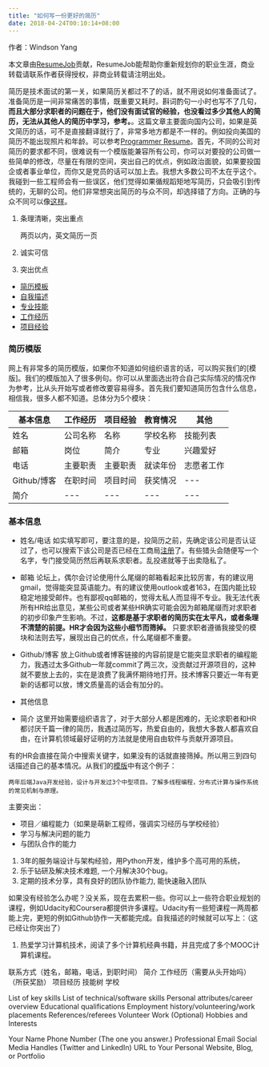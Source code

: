 ```yaml
---
title: "如何写一份更好的简历"
date: 2018-04-24T00:10:14+08:00
---
```


作者：Windson Yang

本文章由[ResumeJob](https://resumejob.github.io/)贡献，ResumeJob能帮助你重新规划你的职业生涯，商业转载请联系作者获得授权，非商业转载请注明出处。

简历是技术面试的第一关，如果简历关都过不了的话，就不用说如何准备面试了。准备简历是一间非常痛苦的事情，既重要又耗时。斟词酌句一小时也写不了几句，**而且大部分求职者的问题在于，他们没有面试官的经验，也没看过多少其他人的简历，无法从其他人的简历中学习，参考。**。这篇文章主要面向国内公司，如果是英文简历的话，可不是直接翻译就行了，非常多地方都是不一样的。例如投向美国的简历不能出现照片和年龄。可以参考[Programmer Resume](https://zety.com/blog/programmer-resume-example)。首先，不同的公司对简历的要求都不同，很难说有一个模版能兼容所有公司，你可以对要投的公司做一些简单的修改，尽量在有限的空间，突出自己的优点，例如政治面貌，如果要投国企或者事业单位，而你又是党员的话可以加上去。我想大多数公司不太在乎这个。我碰到一些工程师会有一些误区，他们觉得如果循规蹈矩地写简历，只会吸引到传统的，无聊的公司。他们非常想突出简历的与众不同，却选择错了方向。正确的与众不同可以像[这样](http://www.businessinsider.com/11-creative-resumes-that-have-gone-viral-2013-2)。

1. 条理清晰，突出重点

    两页以内，英文简历一页

2. 诚实可信

3. 突出优点

- [简历模板](#简历模版)
- [自我描述](#自我描述)
- [专业技能](#专业技能)
- [工作经历](#工作经历)
- [项目经验](#项目经验)

### 简历模版
网上有非常多的简历模版，如果你不知道如何组织语言的话，可以购买我们的[模版]。我们的模版加入了很多例句。你可以从里面选出符合自己实际情况的情况作为参考，比从头开始写或者修改要容易得多。首先我们要知道简历包含什么信息，相信我，很多人都不知道。总体分为5个模块：

| 基本信息 | 工作经历  | 项目经验  | 教育情况 | 其他     |
| -------- |---------  | --------- | -------- | -------- |
| 姓名     | 公司名称  | 名称      | 学校名称 | 技能列表 |
| 邮箱     | 岗位      | 简介      | 专业     | 兴趣爱好 |
| 电话     | 主要职责  | 主要职责  | 就读年份 | 志愿者工作 | 
| Github/博客 | 在职时间 | 项目时间| 获奖情况 | ---      |
| 简介 | --- | --- | ---| --- |



### 基本信息

- 姓名/电话
如实填写即可，要注意的是，投简历之前，先确定该公司是否认证过了，也可以搜索下该公司是否已经在工商局[注册](http://www.gsxt.gov.cn/)了。有些猎头会随便写一个名字，专门接受简历然后再联系求职者。乱投递就等于出卖隐私了。

- 邮箱
论坛上，偶尔会讨论使用什么尾缀的邮箱看起来比较厉害，有的建议用gmail，觉得能突显英语能力。有的建议使用outlook或者163，在国内能比较稳定地接受邮件。也有鄙视qq邮箱的，觉得太私人而显得不专业。我无法代表所有HR给出意见，某些公司或者某些HR确实可能会因为邮箱尾缀而对求职者的初步印象产生影响。不过，**这都是基于求职者的简历实在太平凡，或者条理不清楚的前提。HR才会因为这些小细节而筛掉。** 只要求职者遵循我接受的模块和法则去写，展现出自己的优点，什么尾缀都不重要。

- Github/博客
放上Github或者博客链接的内容前提是它能突显求职者的编程能力，我遇过太多Github一年就commit了两三次，没贡献过开源项目的，这种就不要放上去的，实在是浪费了我满怀期待地打开。技术博客只要近一年有更新的话都可以放，博文质量高的话会有加分的。

- 其他信息

- 简介
这里开始需要组织语言了，对于大部分人都是困难的，无论求职者和HR都讨厌千篇一律的简历，我遇过简历写，热爱自由的，我想大多数人都喜欢自由，在计算机领域最好证明的方法就是使用自由软件与贡献开源项目。

有的HR会直接在简介中搜索关键字，如果没有的话就直接筛掉。所以用三到四句话描述自己的基本情况。从我们的[模版]()中有这个例子：

    两年后端Java开发经验，设计与开发过3个中型项目。了解多线程编程，分布式计算与操作系统的常见机制与原理。
    


主要突出：

- 项目／编程能力（如果是萌新工程师，强调实习经历与学校经验）
- 学习与解决问题的能力
- 与团队合作的能力

1. 3年的服务端设计与架构经验，用Python开发，维护多个高可用的系统，
2. 乐于钻研及解决技术难题, 一个月解决30个bug。
3. 定期的技术分享，具有良好的团队协作能力, 能快速融入团队

如果没有经验怎么办呢？没关系，现在去累积一些。你可以上一些符合职业规划的课程，例如Udacity和Coursera都提供许多课程。Udacity有一些短课程一两周都能上完，更短的例如Github协作一天都能完成。自我描述的时候就可以写上：（这已经让你突出了）

1. 热爱学习计算机技术，阅读了多个计算机经典书籍，并且完成了多个MOOC计算机课程。

联系方式（姓名，邮箱，电话，到职时间）
简介
工作经历（需要从头开始吗）（所获奖励）
项目经历
技能树
学校

List of key skills 
List of technical/software skills
Personal attributes/career overview
Educational qualifications
Employment history/volunteering/work placements 
References/referees
Volunteer Work (Optional)
Hobbies and Interests

Your Name
Phone Number (The one you answer.)
Professional Email
Social Media Handles (Twitter and LinkedIn)
URL to Your Personal Website, Blog, or Portfolio
